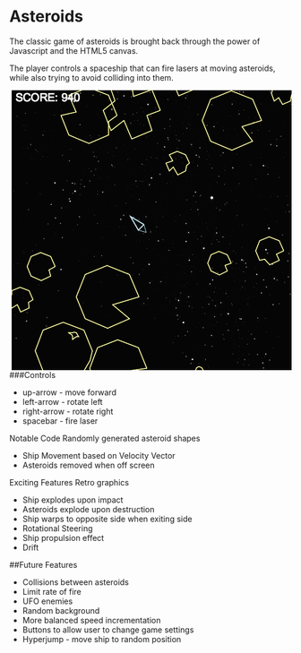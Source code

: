 Asteroids
=========

The classic game of asteroids is brought back through the power of Javascript and the HTML5 canvas.

The player controls a spaceship that can fire lasers at moving asteroids, while also trying to avoid colliding into them.

<img align="right" src="asteroids_sample.png">

###Controls
+ up-arrow - move forward
+ left-arrow - rotate left
+ right-arrow - rotate right
+ spacebar - fire laser

Notable Code
 Randomly generated asteroid shapes
+ Ship Movement based on Velocity Vector
+ Asteroids removed when off screen 

Exciting Features
Retro graphics
+ Ship explodes upon impact
+ Asteroids explode upon destruction
+ Ship warps to opposite side when exiting side 
+ Rotational Steering
+ Ship propulsion effect
+ Drift



##Future Features
+ Collisions between asteroids
+ Limit rate of fire
+ UFO enemies
+ Random background
+ More balanced speed incrementation
+ Buttons to allow user to change game settings
+ Hyperjump - move ship to random position

